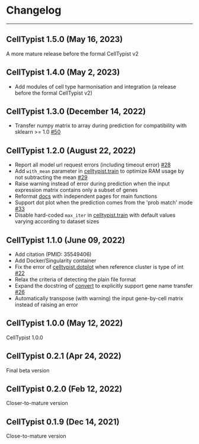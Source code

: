 # Changelog
*********************************
## CellTypist 1.5.0 (May 16, 2023)
A more mature release before the formal CellTypist v2
## CellTypist 1.4.0 (May 2, 2023)
- Add modules of cell type harmonisation and integration (a release before the formal CellTypist v2)
## CellTypist 1.3.0 (December 14, 2022)
- Transfer numpy matrix to array during prediction for compatibility with sklearn >= 1.0 [#50](https://github.com/Teichlab/celltypist/issues/50)
## CellTypist 1.2.0 (August 22, 2022)
- Report all model url request errors (including timeout error) [#28](https://github.com/Teichlab/celltypist/issues/28)
- Add `with_mean` parameter in [celltypist.train](https://celltypist.readthedocs.io/en/latest/celltypist.train.html) to optimize RAM usage by not subtracting the mean [#29](https://github.com/Teichlab/celltypist/issues/29)
- Raise warning instead of error during prediction when the input expression matrix contains only a subset of genes
- Reformat [docs](https://celltypist.readthedocs.io/en/latest/?badge=latest#) with independent pages for main functions
- Support dot plot when the prediction comes from the 'prob match' mode [#33](https://github.com/Teichlab/celltypist/issues/33)
- Disable hard-coded `max_iter` in [celltypist.train](https://celltypist.readthedocs.io/en/latest/celltypist.train.html) with default values varying according to dataset sizes
## CellTypist 1.1.0 (June 09, 2022)
- Add citation (PMID: 35549406)
- Add Docker/Singularity container
- Fix the error of [celltypist.dotplot](https://celltypist.readthedocs.io/en/latest/celltypist.dotplot.html) when reference cluster is type of int [#22](https://github.com/Teichlab/celltypist/issues/22)
- Relax the criteria of detecting the plain file format
- Expand the docstring of [convert](https://celltypist.readthedocs.io/en/latest/celltypist.models.Model.html#celltypist.models.Model.convert) to explicitly support gene name transfer [#26](https://github.com/Teichlab/celltypist/issues/26)
- Automatically transpose (with warning) the input gene-by-cell matrix instead of raising an error
## CellTypist 1.0.0 (May 12, 2022)
CellTypist 1.0.0
## CellTypist 0.2.1 (Apr 24, 2022)
Final beta version
## CellTypist 0.2.0 (Feb 12, 2022)
Closer-to-mature version
## CellTypist 0.1.9 (Dec 14, 2021)
Close-to-mature version
